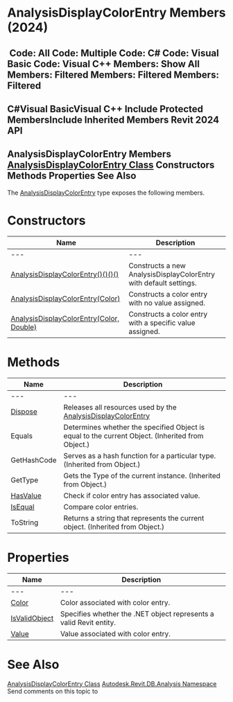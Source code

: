 # AnalysisDisplayColorEntry Members (2024)

﻿
 Code: All Code: Multiple Code: C# Code: Visual Basic Code: Visual C++  Members: Show All Members: Filtered Members: Filtered Members: Filtered   
---  
C#Visual BasicVisual C++
Include Protected MembersInclude Inherited Members
Revit 2024 API  
---  
AnalysisDisplayColorEntry Members  
[AnalysisDisplayColorEntry Class](71d66cd5-6dae-22f0-f364-838e13cfbf8e.md "AnalysisDisplayColorEntry Class") Constructors Methods Properties See Also  
---  
The [AnalysisDisplayColorEntry](71d66cd5-6dae-22f0-f364-838e13cfbf8e.md "AnalysisDisplayColorEntry Class") type exposes the following members.
# Constructors
| Name | Description |
| --- | --- |
| --- | --- | --- |
| [AnalysisDisplayColorEntry()()()()](df3a8291-cafa-085e-037e-0bbb9aad1109.md "AnalysisDisplayColorEntry Constructor") | Constructs a new AnalysisDisplayColorEntry with default settings. |
| [AnalysisDisplayColorEntry(Color)](76d4cbc2-c790-4912-c972-aae686d4d6e8.md "AnalysisDisplayColorEntry Constructor \(Color\)") | Constructs a color entry with no value assigned. |
| [AnalysisDisplayColorEntry(Color, Double)](5e60ad79-d0fb-f3c8-5e28-91c14e12d8b1.md "AnalysisDisplayColorEntry Constructor \(Color, Double\)") | Constructs a color entry with a specific value assigned. |

# Methods
| Name | Description |
| --- | --- |
| --- | --- | --- |
| [Dispose](548fdf1f-76fc-367d-27ae-2ef3d9cd7550.md "Dispose Method") | Releases all resources used by the [AnalysisDisplayColorEntry](71d66cd5-6dae-22f0-f364-838e13cfbf8e.md "AnalysisDisplayColorEntry Class") |
| Equals | Determines whether the specified Object is equal to the current Object. (Inherited from Object.) |
| GetHashCode | Serves as a hash function for a particular type.  (Inherited from Object.) |
| GetType | Gets the Type of the current instance. (Inherited from Object.) |
| [HasValue](9dc67fdf-b949-0404-7522-57bf50e11e62.md "HasValue Method") | Check if color entry has associated value. |
| [IsEqual](2837c504-92f3-fe22-2df4-354de27a00b4.md "IsEqual Method") | Compare color entries. |
| ToString | Returns a string that represents the current object. (Inherited from Object.) |

# Properties
| Name | Description |
| --- | --- |
| --- | --- | --- |
| [Color](5dc43c01-1604-2bb4-e7ab-eb429e8d433c.md "Color Property") | Color associated with color entry. |
| [IsValidObject](90b4e1f7-8509-eb98-fb2f-1bac72a7208b.md "IsValidObject Property") | Specifies whether the .NET object represents a valid Revit entity. |
| [Value](dbd5dd22-82fa-5b81-4000-8ddac609c97a.md "Value Property") | Value associated with color entry. |

# See Also
[AnalysisDisplayColorEntry Class](71d66cd5-6dae-22f0-f364-838e13cfbf8e.md "AnalysisDisplayColorEntry Class")
[Autodesk.Revit.DB.Analysis Namespace](958e2e12-587d-f188-5d7b-f13d7dbfdf48.md "Autodesk.Revit.DB.Analysis Namespace")
Send comments on this topic to 